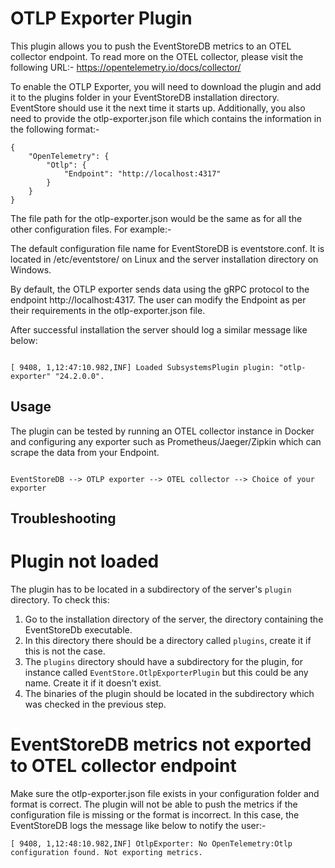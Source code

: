 
# OTLP Exporter Plugin
This plugin allows you to push the EventStoreDB metrics to an OTEL collector endpoint. To read more on the OTEL collector, please visit the following URL:-
https://opentelemetry.io/docs/collector/

To enable the OTLP Exporter, you will need to download the plugin and add it to the plugins folder in your EventStoreDB installation directory. EventStore should use it the next time it starts up. Additionally, you also need to provide the otlp-exporter.json file which contains the information in the following format:-
```
﻿{
	"OpenTelemetry": {
		"Otlp": {
			"Endpoint": "http://localhost:4317"
		}
	}
}
```

The file path for the otlp-exporter.json would be the same as for all the other configuration files. For example:-

The default configuration file name for EventStoreDB is eventstore.conf. It is located in /etc/eventstore/ on Linux and the server installation directory on Windows.

By default, the OTLP exporter sends data using the gRPC protocol to the endpoint http://localhost:4317. The user can modify the Endpoint as per their requirements in the otlp-exporter.json file.


After successful installation the server should log a similar message like below:
```

[ 9408, 1,12:47:10.982,INF] Loaded SubsystemsPlugin plugin: "otlp-exporter" "24.2.0.0".
```

## Usage
The plugin can be tested by running an OTEL collector instance in Docker and configuring any exporter such as Prometheus/Jaeger/Zipkin which can scrape the data from your Endpoint.
```

EventStoreDB --> OTLP exporter --> OTEL collector --> Choice of your exporter
```

## Troubleshooting

# Plugin not loaded
The plugin has to be located in a subdirectory of the server's `plugin` directory.
To check this:
1. Go to the installation directory of the server, the directory containing the EventStoreDb executable.
1. In this directory there should be a directory called `plugins`, create it if this is not the case.
1. The `plugins` directory should have a subdirectory for the plugin, for instance called `EventStore.OtlpExporterPlugin` but this could be any name. Create it if it doesn't exist.
1. The binaries of the plugin should be located in the subdirectory which was checked in the previous step.

# EventStoreDB metrics not exported to OTEL collector endpoint
Make sure the otlp-exporter.json file exists in your configuration folder and format is correct. The plugin will not be able to push the metrics if the configuration file is missing or the format is incorrect. In this case, the EventStoreDB logs the message like below to notify the user:-
```
[ 9408, 1,12:48:10.982,INF] OtlpExporter: No OpenTelemetry:Otlp configuration found. Not exporting metrics.
```
